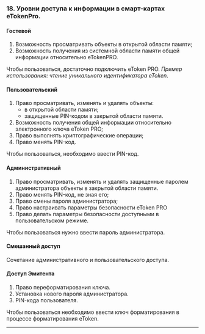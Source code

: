 ### 18. Уровни доступа к информации в смарт-картах eTokenPro.

#### Гостевой
1. Возможность просматривать объекты в открытой области памяти;
2. Возможность получения из системной области памяти общей информации относительно eTokenPRO.

Чтобы пользоваться, достаточно подключить eToken PRO.
*Пример использования: чтение уникального идентификатора eToken*.

#### Пользовательский
1. Право просматривать, изменять и удалять объекты:
   * в открытой области памяти;
   * защищенные PIN-кодом в закрытой области памяти.
2. Возможность получения общей информации относительно электронного ключа eToken PRO;
3. Право выполнять криптографические операции;
4. Право менять PIN-код.

Чтобы пользоваться, необходимо ввести PIN-код.

#### Административный 
1. Право просматривать, изменять и удалять защищенные паролем администратора объекты в закрытой области памяти.
2. Право менять PIN-код, не зная его;
3. Право смены пароля администратора;
4. Право настраивать параметры безопасности eToken PRO
5. Право делать параметры безопасности доступными в пользовательском режиме.
   
Чтобы пользоваться нужно ввести пароль администратора.

#### Смешанный доступ
Сочетание административного и пользовательского доступа.

#### Доступ Эмитента
1. Право переформатирования ключа.
2. Установка нового пароля администратора.
3. PIN-кода пользователя.

Чтобы пользоваться необходимо ввести ключ форматирования в процессе форматирования eToken.

___
